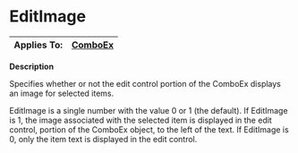 




<h1 class="heading"><span class="name">EditImage</span></h1>

| Applies To: | [ComboEx](./comboex.md) |
| --- | ---  |


**Description**


Specifies whether or not the edit control portion of the ComboEx displays an image for selected items.


EditImage is a single number with the value 0 or 1 (the default). If EditImage is 1, the image associated with the selected item is displayed in the edit control, portion of the ComboEx object, to the left of the text. If EditImage is 0, only the item text is displayed in the edit control.



